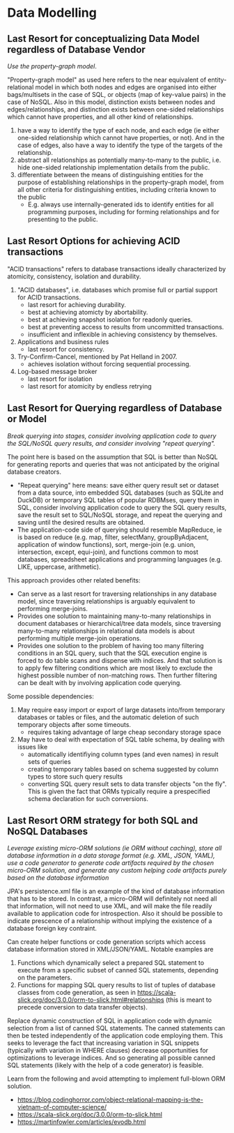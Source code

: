 # Data Modelling

## Last Resort for conceptualizing Data Model regardless of Database Vendor

*Use the property-graph model*.

"Property-graph model" as used here refers to the near equivalent of entity-relational model in which both nodes and edges are organised into either bags/multisets in the case of SQL, or objects (map of key-value pairs) in the case of NoSQL. Also in this model, distinction exists between nodes and edges/relationships, and distinction exists between one-sided relationships which cannot have properties, and all other kind of relationships.
  1. have a way to identify the type of each node, and each edge (ie either one-sided relationship which cannot have properties, or not). And in the case of edges, also have a way to identify the type of the targets of the relationship.
  1. abstract all relationships as potentially many-to-many to the public, i.e. hide one-sided relationship implementation details from the public.
  2. differentiate between the means of distinguishing entities for the purpose of establishing relationships in the property-graph model, from all other criteria for distinguishing entities, including criteria known to the public
     - E.g. always use internally-generated ids to identify entities for all programming purposes, including for forming relationships and for presenting to the public.

## Last Resort Options for achieving ACID transactions

"ACID transactions" refers to database transactions ideally characterized by atomicity, consistency, isolation and durability.

  1. "ACID databases", i.e. databases which promise full or partial support for ACID transactions.
     - last resort for achieving durability.
     - best at achieving atomicty by abortability.
     - best at achieving snapshot isolation for readonly queries.
     - best at preventing access to results from uncommitted transactions.
     - insufficient and inflexible in achieving consistency by themselves.
  2. Applications and business rules
     - last resort for consistency.
  1. Try-Confirm-Cancel, mentioned by Pat Helland in 2007.
     - achieves isolation without forcing sequential processing.
  2. Log-based message broker
     - last resort for isolation
     - last resort for atomicity by endless retrying

## Last Resort for Querying regardless of Database or Model

*Break querying into stages, consider involving application code to query the SQL/NoSQL query results, and consider involving "repeat querying".*

The point here is based on the assumption that SQL is better than NoSQL for generating reports and queries that was not anticipated by the original database creators.

  - "Repeat querying" here means: save either query result set or dataset from a data source, into embedded SQL databases (such as SQLite and DuckDB) or temporary SQL tables of popular RDBMses, query them in SQL, consider involving application code to query the SQL query results, save the result set to SQL/NoSQL storage, and repeat the querying and saving until the desired results are obtained.
  - The application-code side of querying should resemble MapReduce, ie is based on reduce (e.g. map, filter, selectMany, groupByAdjacent, application of window functions), sort, 
  merge-join (e.g. union, intersection, except, equi-join), and functions common to most databases, spreadsheet applications and programming languages (e.g. LIKE, uppercase, arithmetic).

This approach provides other related benefits:
  - Can serve as a last resort for traversing relationships in any database model, since traversing relationships is arguably equivalent to performing merge-joins.
  - Provides one solution to maintaining many-to-many relationships in document databases or hierarchical/tree data models, since traversing many-to-many relationships in relational data models is about performing multiple merge-join operations.
  - Provides one solution to the problem of having too many filtering conditions in an SQL query, such that the SQL execution engine is forced to do table scans and dispense with indices. And that solution is to apply few filtering conditions which are most likely to exclude the highest possible
  number of non-matching rows. Then further filtering can be dealt with by involving application code querying.

Some possible dependencies:
  1. May require easy import or export of large datasets into/from temporary databases or tables or files, and the automatic deletion of such temporary objects after some timeouts.
     - requires taking advantage of large cheap secondary storage space
  3. May have to deal with expectation of SQL table schema, by dealing with issues like
     - automatically identifiying column types (and even names) in result sets of queries
     - creating temporary tables based on schema suggested by column types to store such query results
     - converting SQL query result sets to data transfer objects "on the fly". This is given the fact that ORMs typically require a prespecified schema declaration for such conversions.

## Last Resort ORM strategy for both SQL and NoSQL Databases

*Leverage existing micro-ORM solutions (ie ORM without caching),
store all database information in a data storage format (e.g. XML, JSON, YAML),
use a code generator to generate code artifacts required by the chosen micro-ORM solution,
and generate any custom helping code artifacts purely based on the database information*

JPA's persistence.xml file is an example of the kind of database information that has to be stored. In contrast, a micro-ORM will definitely not need all that information, will not need to use XML, and will make the file readily available to application code for introspection. Also it should be possible to indicate prescence of a relationship without implying the existence of a database foreign key contraint.

Can create helper functions or code generation scripts which access database information stored in XML/JSON/YAML.
Notable examples are
  1. Functions which dynamically select a prepared SQL statement to execute from a specific subset of canned SQL statements, depending on the parameters.
  2. Functions for mapping SQL query results to list of tuples of database classes from code generation, as seen in https://scala-slick.org/doc/3.0.0/orm-to-slick.html#relationships (this is meant to precede conversion to data transfer objects).

Replace dynamic construction of SQL in application code with dynamic selection from a list of canned SQL statements. The canned statements can then be tested independently of the application code employing them. This seeks to leverage the fact that increasing variation in SQL snippets (typically with variation in WHERE clauses) decrease opportunities for optimizations to leverage indices. And so generating all possible canned SQL statements (likely with the help of a code generator) is feasible.

Learn from the following and avoid attempting to implement full-blown ORM solution.
  - https://blog.codinghorror.com/object-relational-mapping-is-the-vietnam-of-computer-science/
  - https://scala-slick.org/doc/3.0.0/orm-to-slick.html
  - https://martinfowler.com/articles/evodb.html
